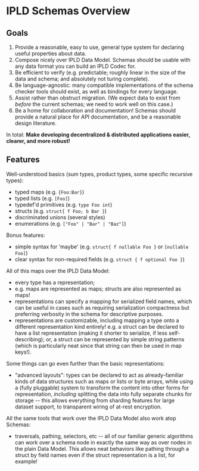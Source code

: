 IPLD Schemas Overview
=====================


Goals
-----

1. Provide a reasonable, easy to use, general type system for declaring
  useful properties about data.
2. Compose nicely over IPLD Data Model.  Schemas should be usable with any
  data format you can build an IPLD Codec for.
3. Be efficient to verify (e.g. predictable; roughly linear in the size of
  the data and schema; and absolutely not turing complete).
4. Be language-agnostic: many compatible implementations of the schema
  checker tools should exist, as well as bindings for every language.
5. Assist rather than obstruct migration.  (We expect data to exist from
  *before* the current schemas; we need to work well on this case.)
6. Be a home for collaboration and documentation!  Schemas should provide a
  natural place for API documentation, and be a reasonable design literature.

In total: **Make developing decentralized & distributed applications
easier, clearer, and more robust!**


Features
--------

Well-understood basics (sum types, product types, some specific recursive types):

- typed maps (e.g. `{Foo:Bar}`)
- typed lists (e.g. `[Foo]`)
- typedef'd primitives (e.g. `type Foo int`)
- structs (e.g. `struct{ f Foo; b Bar }`)
- discriminated unions (several styles)
- enumerations (e.g. `["Foo" | "Bar" | "Baz"]`)

Bonus features:

- simple syntax for 'maybe' (e.g. `struct{ f nullable Foo }` or `[nullable Foo]`)
- clear syntax for non-required fields (e.g. `struct { f optional Foo }`)

All of this maps over the IPLD Data Model:

- every type has a representation;
- e.g. maps are represented as maps; structs are also represented as maps!
- representations can specify a mapping for serialized field names, which can
  be useful in cases such as requiring serialization compactness but preferring
  verbosity in the schema for descriptive purposes.
- representations are customizable, including mapping a type onto a different
  representation kind entirely!  e.g. a struct can be declared to have a
  list representation (making it shorter to serialize, if less self-describing);
  or, a struct can be represented by simple string patterns (which is
  particularly neat since that string can then be used in map keys!).

Some things can go even further than the basic representations:

- "advanced layouts": types can be declared to act as already-familiar kinds
  of data structures such as maps or lists or byte arrays, while using
  a (fully pluggable) system to transform the content into other forms for
  representation, *including* splitting the data into fully separate chunks
  for storage -- this allows everything from sharding features for large
  dataset support, to transparent wiring of at-rest encryption.

All the same tools that work over the IPLD Data Model also work atop Schemas:

- traversals, pathing, selectors, etc -- all of our familiar generic algorithms
  can work over a schema node in exactly the same way as over nodes in the
  plain Data Model.  This allows neat behaviors like pathing through a struct
  by field names even if the struct representation is a list, for example!
